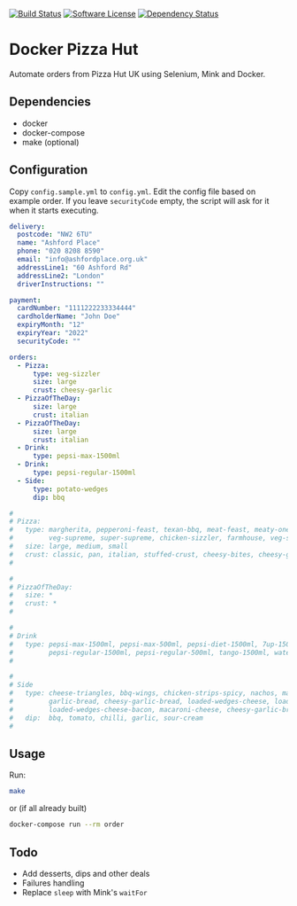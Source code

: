 [![Build Status](https://travis-ci.org/jakubigla/docker-pizza-hut-uk.svg?branch=master)](https://travis-ci.org/jakubigla/docker-pizza-hut-uk)
[![Software License](https://img.shields.io/badge/license-MIT-brightgreen.svg?style=flat-square)](LICENSE.md)
[![Dependency Status](https://www.versioneye.com/user/projects/58fcd57fc2ef4238240d5f71/badge.svg?style=flat-square)](https://www.versioneye.com/user/projects/58fcd57fc2ef4238240d5f71)

# Docker Pizza Hut

Automate orders from Pizza Hut UK using Selenium, Mink and Docker.

## Dependencies
- docker
- docker-compose
- make (optional)

## Configuration

Copy `config.sample.yml` to `config.yml`. Edit the config file based on example order. If you leave `securityCode` empty, the script will ask for it when it starts executing.


```yaml
delivery:
  postcode: "NW2 6TU"
  name: "Ashford Place"
  phone: "020 8208 8590"
  email: "info@ashfordplace.org.uk"
  addressLine1: "60 Ashford Rd"
  addressLine2: "London"
  driverInstructions: ""

payment:
  cardNumber: "1111222233334444"
  cardholderName: "John Doe"
  expiryMonth: "12"
  expiryYear: "2022"
  securityCode: ""

orders:
  - Pizza:
      type: veg-sizzler
      size: large
      crust: cheesy-garlic
  - PizzaOfTheDay:
      size: large
      crust: italian
  - PizzaOfTheDay:
      size: large
      crust: italian
  - Drink:
      type: pepsi-max-1500ml
  - Drink:
      type: pepsi-regular-1500ml
  - Side:
      type: potato-wedges
      dip: bbq

#
# Pizza:
#   type: margherita, pepperoni-feast, texan-bbq, meat-feast, meaty-one, hawaiian, chicken-supreme, bbq-meatfeast,
#         veg-supreme, super-supreme, chicken-sizzler, farmhouse, veg-sizzler, supreme, beef-sizzler, tuna-melt
#   size: large, medium, small
#   crust: classic, pan, italian, stuffed-crust, cheesy-bites, cheesy-garlic
#

#
# PizzaOfTheDay:
#   size: *
#   crust: *
#

#
# Drink
#   type: pepsi-max-1500ml, pepsi-max-500ml, pepsi-diet-1500ml, 7up-1500ml,
#         pepsi-regular-1500ml, pepsi-regular-500ml, tango-1500ml, water-500ml
#

#
# Side
#   type: cheese-triangles, bbq-wings, chicken-strips-spicy, nachos, macaroni-cheese-bacon, potato-wedges,
#         garlic-bread, cheesy-garlic-bread, loaded-wedges-cheese, loaded-wedges-cheese-jalapenos,
#         loaded-wedges-cheese-bacon, macaroni-cheese, cheesy-garlic-bread-bacon, coleslaw, side-salad
#   dip:  bbq, tomato, chilli, garlic, sour-cream
#
```

## Usage
 
Run:
```bash
make
```

or (if all already built)
```bash
docker-compose run --rm order
```

## Todo
- Add desserts, dips and other deals
- Failures handling
- Replace `sleep` with Mink's `waitFor`

